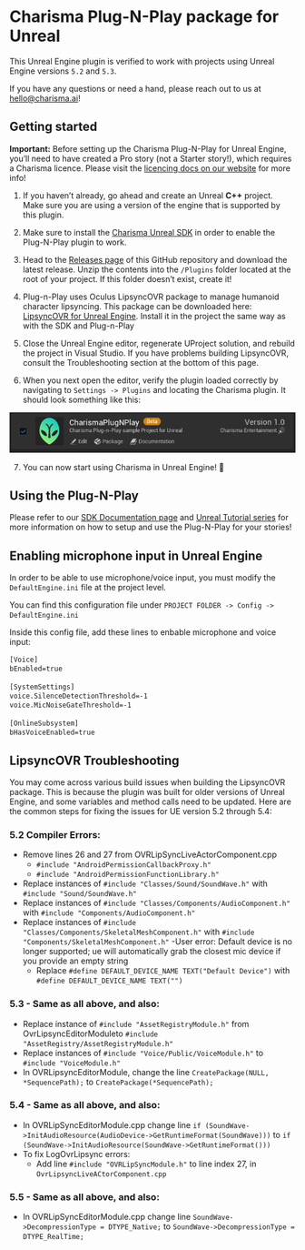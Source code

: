 # Charisma Plug-N-Play package for Unreal

This Unreal Engine plugin is verified to work with projects using Unreal Engine versions `5.2` and `5.3`.

If you have any questions or need a hand, please reach out to us at [hello@charisma.ai](mailto:hello@charisma.ai)!

## Getting started

**Important:** Before setting up the Charisma Plug-N-Play for Unreal Engine, you’ll need to have created a Pro story (not a Starter story!), which requires a Charisma licence. Please visit the [licencing docs on our website](https://charisma.ai/docs/licencing) for more info!

1. If you haven’t already, go ahead and create an Unreal **C++** project. Make sure you are using a version of the engine that is supported by this plugin.

2. Make sure to install the [Charisma Unreal SDK](https://github.com/charisma-ai/charisma-sdk-unreal) in order to enable the Plug-N-Play plugin to work.

3. Head to the [Releases page](https://github.com/charisma-ai/unreal-plug-n-play/releases) of this GitHub repository and download the latest release. Unzip the contents into the `/Plugins` folder located at the root of your project. If this folder doesn’t exist, create it!
   
4. Plug-n-Play uses Oculus LipsyncOVR package to manage humanoid character lipsyncing. This package can be downloaded here: [LipsyncOVR for Unreal Engine](https://developer.oculus.com/downloads/package/oculus-lipsync-unreal/). Install it in the project the same way as with the SDK and Plug-n-Play

5. Close the Unreal Engine editor, regenerate UProject solution, and rebuild the project in Visual Studio. If you have problems building LipsyncOVR, consult the Troubleshooting section at the bottom of this page.

6. When you next open the editor, verify the plugin loaded correctly by navigating to `Settings -> Plugins` and locating the Charisma plugin. It should look something like this:

![StoryId](/Docs/EnablePlugin.png)

7. You can now start using Charisma in Unreal Engine! 🎉

## Using the Plug-N-Play

Please refer to our [SDK Documentation page](https://charisma.ai/docs/sdks) and [Unreal Tutorial series](https://www.youtube.com/playlist?list=PLJL7mxAoErKy_ByCa6C1vb3FEnQnE1-kp) for more information on how to setup and use the Plug-N-Play for your stories!

## Enabling microphone input in Unreal Engine

In order to be able to use microphone/voice input, you must modify the `DefaultEngine.ini` file at the project level.

You can find this configuration file under `PROJECT FOLDER -> Config -> DefaultEngine.ini`

Inside this config file, add these lines to enbable microphone and voice input:

```
[Voice]
bEnabled=true

[SystemSettings]
voice.SilenceDetectionThreshold=-1
voice.MicNoiseGateThreshold=-1

[OnlineSubsystem]
bHasVoiceEnabled=true
```

## LipsyncOVR Troubleshooting

You may come across various build issues when building the LipsyncOVR package. This is because the plugin was built for older versions of Unreal Engine, and some variables and method calls need to be updated. Here are the common steps for fixing the issues for UE version 5.2 through 5.4:

### 5.2 Compiler Errors:

- Remove lines 26 and 27 from OVRLipSyncLiveActorComponent.cpp
    - `#include "AndroidPermissionCallbackProxy.h"`
    - `#include "AndroidPermissionFunctionLibrary.h"`
- Replace instances of `#include "Classes/Sound/SoundWave.h"` with `#include "Sound/SoundWave.h"`
- Replace instances of `#include "Classes/Components/AudioComponent.h"` with `#include "Components/AudioComponent.h"`
- Replace instances of `#include "Classes/Components/SkeletalMeshComponent.h"` with `#include "Components/SkeletalMeshComponent.h"`
-User error: Default device is no longer supported; ue will automatically grab the closest mic device if you provide an empty string
  - Replace `#define DEFAULT_DEVICE_NAME TEXT("Default Device")` with `#define DEFAULT_DEVICE_NAME TEXT("")`
    
### 5.3 - Same as all above, and also:

- Replace instance of `#include "AssetRegistryModule.h"` from OvrLipsyncEditorModuleto `#include "AssetRegistry/AssetRegistryModule.h"`
- Replace instances of `#include "Voice/Public/VoiceModule.h"` to `#include "VoiceModule.h"` 
- In OVRLipsyncEditorModule, change the line `CreatePackage(NULL, *SequencePath);` to `CreatePackage(*SequencePath);`

### 5.4 - Same as all above, and also:

- In OVRLipSyncEditorModule.cpp change line `if (SoundWave->InitAudioResource(AudioDevice->GetRuntimeFormat(SoundWave)))` to `if (SoundWave->InitAudioResource(SoundWave->GetRuntimeFormat()))`
- To fix LogOvrLipsync errors:
  - Add line `#include "OVRLipSyncModule.h"` to line index 27, in `OvrLipsyncLiveACtorComponent.cpp`
 
### 5.5 -  Same as all above, and also:

- In OVRLipSyncEditorModule.cpp change line `SoundWave->DecompressionType = DTYPE_Native;` to `SoundWave->DecompressionType = DTYPE_RealTime;`
